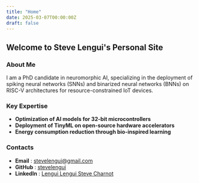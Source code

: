 ```yaml
---
title: "Home"
date: 2025-03-07T00:00:00Z
draft: false
---
```


## Welcome to Steve Lengui's Personal Site

### About Me
I am a PhD candidate in neuromorphic AI, specializing in the deployment of spiking neural networks (SNNs) and binarized neural networks (BNNs) on RISC-V architectures for resource-constrained IoT devices.

### Key Expertise
- **Optimization of AI models for 32-bit microcontrollers**
- **Deployment of TinyML on open-source hardware accelerators**
- **Energy consumption reduction through bio-inspired learning**

### Contacts
- **Email** : [stevelengui@gmail.com](mailto:stevelengui@gmail.com)
- **GitHub** : [stevelengui](https://github.com/stevelengui)
- **LinkedIn** : [Lengui Lengui Steve Charnot](https://www.linkedin.com/in/lengui-lengui-steve-charnot-172074178/)

